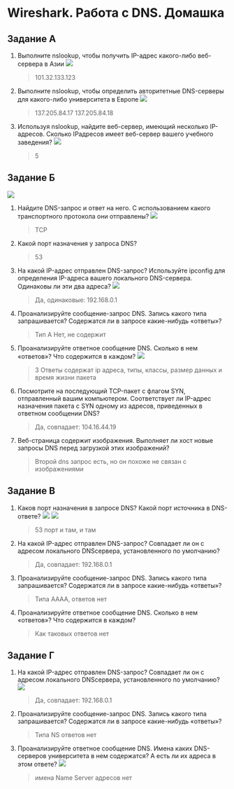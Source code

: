 # Wireshark. Работа с DNS. Домашка

## Задание А


1. Выполните nslookup, чтобы получить IP-адрес какого-либо веб-сервера в Азии 
![](./images/china.png)
   > 101.32.133.123


2. Выполните nslookup, чтобы определить авторитетные DNS-серверы для какого-либо университета в Европе
![](./images/warwick.png)
   > 137.205.84.17
   > 137.205.84.18

3. Используя nslookup, найдите веб-сервер, имеющий несколько IP-адресов. Сколько IPадресов имеет веб-сервер вашего учебного заведения? 
![](./images/nslookup_spbu.png)
   > 5

## Задание Б

![](./images/my_ip.png)

1. Найдите DNS-запрос и ответ на него. С использованием какого транспортного протокола они отправлены? 
![](./images/DNS_query_ietf.png)
    > TCP

2. Какой порт назначения у запроса DNS? 
    > 53

3. На какой IP-адрес отправлен DNS-запрос? Используйте ipconfig для определения IP-адреса вашего локального DNS-сервера. Одинаковы ли эти два адреса?
![](./images/my_dns.png)
    > Да, одинаковые: 192.168.0.1

4. Проанализируйте сообщение-запрос DNS. Запись какого типа запрашивается? Содержатся ли в запросе какие-нибудь «ответы»?  
    > Тип A
    > Нет, не содержит

5. Проанализируйте ответное сообщение DNS. Сколько в нем «ответов»? Что содержится в каждом?
![](./images/DNS_response_ietf.png)
    > 3
    > Ответы содержат ip адреса, типы, классы, размер данных и время жизни пакета

6. Посмотрите на последующий TCP-пакет с флагом SYN, отправленный вашим компьютером. Соответствует ли IP-адрес назначения пакета с SYN одному из адресов, приведенных в ответном сообщении DNS? 
    > Да, совпадает: 104.16.44.19

7. Веб-страница содержит изображения. Выполняет ли хост новые запросы DNS перед загрузкой этих изображений? 
    > Второй dns запрос есть, но он похоже не связан с изображениями

## Задание В


1. Каков порт назначения в запросе DNS? Какой порт источника в DNS-ответе?
![](./images/www.spbu_query.png)
![](./images/www.spbu_response.png)
    > 53 порт и там, и там

2. На какой IP-адрес отправлен DNS-запрос? Совпадает ли он с адресом локального DNSсервера, установленного по умолчанию?
    > Да, совпадает: 192.168.0.1

3. Проанализируйте сообщение-запрос DNS. Запись какого типа запрашивается? Содержатся ли в запросе какие-нибудь «ответы»?
    > Типа AAAA, ответов нет

4. Проанализируйте ответное сообщение DNS. Сколько в нем «ответов»? Что содержится в каждом?
    > Как таковых ответов нет

## Задание Г


1. На какой IP-адрес отправлен DNS-запрос? Совпадает ли он с адресом локального DNSсервера, установленного по умолчанию?
![](./images/spbu_query.png)
    > Да, совпадает: 192.168.0.1

2. Проанализируйте сообщение-запрос DNS. Запись какого типа запрашивается? Содержатся ли в запросе какие-нибудь «ответы»?
    > Типа NS
    > ответов нет

3. Проанализируйте ответное сообщение DNS. Имена каких DNS-серверов университета в нем содержатся? А есть ли их адреса в этом ответе? 
![](./images/spbu_response.png)
    > имена Name Server
    > адресов нет 

